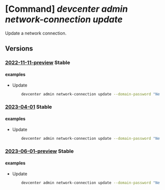 # [Command] _devcenter admin network-connection update_

Update a network connection.

## Versions

### [2022-11-11-preview](/Resources/mgmt-plane/L3N1YnNjcmlwdGlvbnMve30vcmVzb3VyY2Vncm91cHMve30vcHJvdmlkZXJzL21pY3Jvc29mdC5kZXZjZW50ZXIvbmV0d29ya2Nvbm5lY3Rpb25zL3t9/2022-11-11-preview.xml) **Stable**

<!-- mgmt-plane /subscriptions/{}/resourcegroups/{}/providers/microsoft.devcenter/networkconnections/{} 2022-11-11-preview -->

#### examples

- Update
    ```bash
        devcenter admin network-connection update --domain-password "New Password value for user" --name "{networkConnectionName}" --resource-group "rg1"
    ```

### [2023-04-01](/Resources/mgmt-plane/L3N1YnNjcmlwdGlvbnMve30vcmVzb3VyY2Vncm91cHMve30vcHJvdmlkZXJzL21pY3Jvc29mdC5kZXZjZW50ZXIvbmV0d29ya2Nvbm5lY3Rpb25zL3t9/2023-04-01.xml) **Stable**

<!-- mgmt-plane /subscriptions/{}/resourcegroups/{}/providers/microsoft.devcenter/networkconnections/{} 2023-04-01 -->

#### examples

- Update
    ```bash
        devcenter admin network-connection update --domain-password "New Password value for user" --name "{networkConnectionName}" --resource-group "rg1"
    ```

### [2023-06-01-preview](/Resources/mgmt-plane/L3N1YnNjcmlwdGlvbnMve30vcmVzb3VyY2Vncm91cHMve30vcHJvdmlkZXJzL21pY3Jvc29mdC5kZXZjZW50ZXIvbmV0d29ya2Nvbm5lY3Rpb25zL3t9/2023-06-01-preview.xml) **Stable**

<!-- mgmt-plane /subscriptions/{}/resourcegroups/{}/providers/microsoft.devcenter/networkconnections/{} 2023-06-01-preview -->

#### examples

- Update
    ```bash
        devcenter admin network-connection update --domain-password "New Password value for user" --name "{networkConnectionName}" --resource-group "rg1"
    ```
